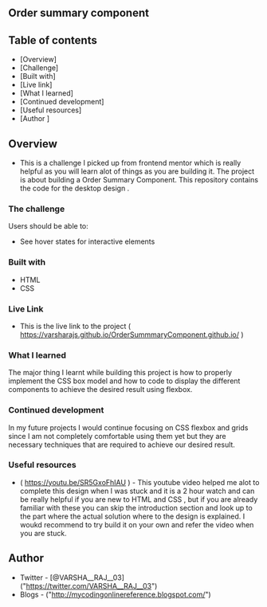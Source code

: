 ## Order summary component

## Table of contents

  - [Overview]
  - [Challenge]
  - [Built with]
  - [Live link]
  - [What I learned]
  - [Continued development]
  - [Useful resources]
  - [Author ]

## Overview

  - This is a challenge I picked up from frontend mentor which is really helpful as you will learn alot of things as you are building it. The project is about building a Order Summary Component. This repository contains the code for the desktop design .

### The challenge

  Users should be able to:

  - See hover states for interactive elements

### Built with

  - HTML
  - CSS 
 
### Live Link

  - This is the live link to the project
  ( https://varsharajs.github.io/OrderSummmaryComponent.github.io/ )


### What I learned

   The major thing I learnt while building this project is how to properly implement the CSS box model and how to code to display the different components to achieve the desired result using flexbox.

### Continued development

   In my future projects I would continue focusing on CSS flexbox and grids since I am not completely comfortable using them yet but they are necessary techniques that are required to achieve our desired result.

### Useful resources

  - ( https://youtu.be/SR5GxoFhIAU ) - This youtube video helped me alot to complete this design when I was stuck and it is a 2 hour watch  and can be really helpful if you are new to HTML and CSS , but if you are already familiar with these you can skip the introduction section and look up to the part where the actual solution where to the design is explained. I woukd recommend to try build it on your own and refer the video when you are stuck. 

## Author

- Twitter - [@VARSHA__RAJ__03] ("https://twitter.com/VARSHA__RAJ__03")
- Blogs - ("http://mycodingonlinereference.blogspot.com/") 
